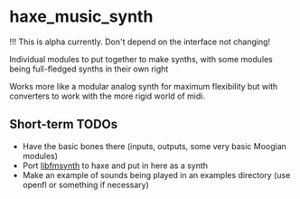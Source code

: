 # haxe_music_synth

!!! This is alpha currently. Don't depend on the interface not changing!

Individual modules to put together to make synths, with some modules being full-fledged synths in their own right

Works more like a modular analog synth for maximum flexibility but with converters to work with the more rigid world of midi.

## Short-term TODOs

* Have the basic bones there (inputs, outputs, some very basic Moogian modules)
* Port [libfmsynth](https://github.com/Themaister/libfmsynth/blob/master/src/fmsynth.c) to haxe and put in here as a synth
* Make an example of sounds being played in an examples directory (use openfl or something if necessary)
